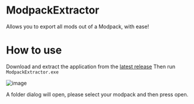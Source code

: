 # ModpackExtractor
Allows you to export all mods out of a Modpack, with ease!

# How to use

Download and extract the application from the [latest release](https://github.com/MillzyDev/ModpackExtractor/releases/latest)
Then run `ModpackExtractor.exe`

![image](https://user-images.githubusercontent.com/64277238/146532793-87339984-b622-4ec0-9f12-c3f91a082487.png)

A folder dialog will open, please select your modpack and then press open.
